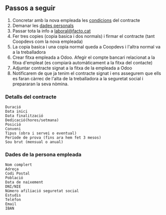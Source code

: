 ## Passos a seguir
1. Concretar amb la nova empleada les [condicions](https://github.com/coopdevs/handbook/wiki/Fer-un-contracte-nou-per-una-empleada#detalls-del-contracte) del contracte
2. Demanar les [dades personals](https://github.com/coopdevs/handbook/wiki/Fer-un-contracte-nou-per-una-empleada#dades-de-la-persona-empleada)
3. Passar tota la info a laboral@facto.cat
4. Fer tres copies (copia basica i dos normals) i firmar el contracte (tant Coopdevs com la nova empleada)
5. La copia basica i una copia normal queda a Coopdevs i l'altra normal va a la treballadora
6. Crear fitxa empleada a Odoo. Afegir el compte bancari relacionat a la fitxa d'empleat (es compiarà automàticament a la fitxa del contacte)
7. Adjuntar contracte signat a la fitxa de la empleada a Odoo
8. Notificarem de que ja tenim el contracte signat i ens assegurem que ells es faran càrrec de l'alta de la treballadora a la seguretat social i prepararan la seva nòmina. 

### Detalls del contracte
```
Duració
Data inici
Data finalització
Dedicació(hores/setmana)
Posició
Conveni
Tipus (obra i servei o eventual)
Període de prova (fins ara hem fet 3 mesos)
Sou brut (mensual o anual)
```

### Dades de la persona empleada
```
Nom complert
Adreça
Codi Postal
Població
Data de naixement
DNI/NIE
Número afiliació seguretat social
Estudis
Telèfon
Email
IBAN
```